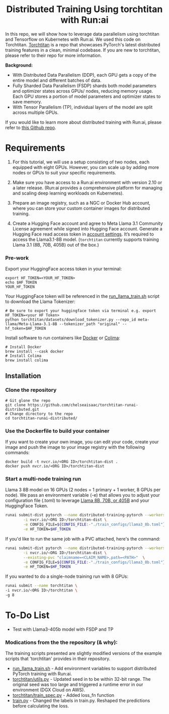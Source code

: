 <div align="center">

# Distributed Training Using torchtitan with Run:ai

</div>

In this repo, we will show how to leverage data parallelism using torchtitan and Tensorflow on Kubernetes with Run:ai. We used this code on Torchtitan. [Torchtitan](https://github.com/pytorch/torchtitan) is a repo that showcases PyTorch's latest distributed training features in a clean, minimal codebase. If you are new to torchtitan, please refer to their repo for more information. 

<b>Background:</b>
- With Distributed Data Parallelism (DDP), each GPU gets a copy of the entire model and different batches of data.
- Fully Sharded Data Parallelism (FSDP) shards both model parameters and optimizer states across GPUs/ nodes, reducing memory usage. Each GPU stores a portion of model parameters and optimizer states to save memory.
- With Tensor Parallelism (TP), individual layers of the model are split across multiple GPUs. 

If you would like to learn more about distributed training with Run:ai, please refer to [this Github repo](https://github.com/EkinKarabulut/distributed_training_with_runai). 

# Requirements
1. For this tutorial, we will use a setup consisting of two nodes, each equipped with eight GPUs. However, you can scale up by adding more nodes or GPUs to suit your specific requirements.

2. Make sure you have access to a Run:ai environment with version 2.10 or a later release. (Run:ai provides a comprehensive platform for managing and scaling deep learning workloads on Kubernetes).

3. Prepare an image registry, such as a NGC or Docker Hub account, where you can store your custom container images for distributed training.<br>

4. Create a Hugging Face account and agree to Meta Llama 3.1 Community License agreement while signed into Hugging Face account. Generate a Hugging Face read access token in [account settings](https://huggingface.co/settings/tokens). It’s required to access the Llama3.1-8B model. (`torchtitan` currently supports training Llama 3.1 (8B, 70B, 405B) out of the box.)


### Pre-work

Export your HuggingFace access token in your terminal:

```
export HF_TOKEN=<YOUR_HF_TOKEN>
echo $HF_TOKEN
YOUR_HF_TOKEN
```

Your HuggingFace token will be referenced in the [run_llama_train.sh](run_llama_train.sh) script to download the Llama Tokenizer:

```
# Be sure to export your huggingface token via terminal e.g. export HF_TOKEN=<your HF Token> 
python torchtitan/datasets/download_tokenizer.py --repo_id meta-llama/Meta-Llama-3.1-8B --tokenizer_path "original" --hf_token=$HF_TOKEN
```

Install software to run containers like [Docker](https://www.docker.com/get-started/) or [Colima](https://github.com/abiosoft/colima): 

```
# Install Docker
brew install --cask docker
# Install Colima
brew install colima
```
## Installation
### Clone the repository

```
# Git glone the repo
git clone https://github.com/chelseaisaac/torchtitan-runai-distributed.git
# Change directory to the repo
cd torchtitan-runai-distributed/
```

### Use the Dockerfile to build your container
If you want to create your own image, you can edit your code, create your image and push the image to your image registry with the following commands:

```
docker build -t nvcr.io/<ORG ID>/torchtitan-dist .
docker push nvcr.io/<ORG ID>/torchtitan-dist 
```

### Start a multi-node training run
Llama 3 8B model on 16 GPUs (2 nodes = 1 primary + 1 worker, 8 GPUs per node). We pass an environment variable (-e) that allows you to adjust your configuration file (.toml) to leverage [Llama 8B, 70B, or 405B](https://github.com/chelseaisaac/torchtitan-runai-distributed/tree/main/train_configs) and your HuggingFace Token.

```bash
runai submit-dist pytorch --name distributed-training-pytorch --workers=1 -g 8 \
        -i nvcr.io/<ORG ID>/torchtitan-dist \
        -e CONFIG_FILE=${CONFIG_FILE:-"./train_configs/llama3_8b.toml"} \
        -e HF_TOKEN=$HF_TOKEN
```
If you'd like to run the same job with a PVC attached, here's the command:

```bash
runai submit-dist pytorch --name distributed-training-pytorch --workers=1 -g 8 \
        -i nvcr.io/<ORG ID>/torchtitan-dist \
        --existing-pvc "claimname=<CLAIM_NAME>,path=<PATH>"  \
        -e CONFIG_FILE=${CONFIG_FILE:-"./train_configs/llama3_8b.toml"} \
        -e HF_TOKEN=$HF_TOKEN
```

If you wanted to do a single-node training run with 8 GPUs:
```bash
runai submit --name torchtitan \
-i nvcr.io/<ORG ID>/torchtitan \
-g 8 
```

# To-Do List
- Test with Llama3-405b model with FSDP and TP

### Modications from the the repository (& why):

The training scripts presented are slightly modified versions of the example scripts that 'torchtitan' provides in their repository.
* [run_llama_train.sh](run_llama_train.sh) - Add environment variables to support distributed PyTorch training with Run:ai.
* [torchtitan/utils.py](torchtitan/utils.py) - Updated seed in to be within 32-bit range. The original seed was too large and triggered a runtime error in our environment (DGX Cloud on AWS).
* [torchtitan/train_spec.py](torchtitan/train_spec.py) - Added loss_fn function
* [train.py](train.py) - Changed the labels in train.py. Reshaped the predictions before calculating the loss.

